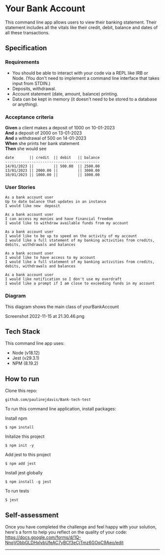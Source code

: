 # Your Bank Account

This command line app allows users to view their banking statement. Their statement includes all the vitals like their credit, debit, balance and dates of all these transactions.

## Specification

### Requirements

* You should be able to interact with your code via a REPL like IRB or Node.  (You don't need to implement a command line interface that takes input from STDIN.)
* Deposits, withdrawal.
* Account statement (date, amount, balance) printing.
* Data can be kept in memory (it doesn't need to be stored to a database or anything).

### Acceptance criteria

**Given** a client makes a deposit of 1000 on 10-01-2023  
**And** a deposit of 2000 on 13-01-2023  
**And** a withdrawal of 500 on 14-01-2023  
**When** she prints her bank statement  
**Then** she would see

```
date       || credit  || debit   || balance
-------------------------------------------
14/01/2023 ||         || 500.00  || 2500.00
13/01/2023 || 2000.00 ||         || 3000.00
10/01/2023 || 1000.00 ||         || 1000.00
```

### User Stories

```
As a bank account user
Up to date balance that updates in an instance
I would like new  deposit
```

```
As a bank account user
I can access my monies and have financial freedom
I would like to withdraw available funds from my account
```

```
As a bank account user
I would like to be up to speed on the activity of my account
I would like a full statement of my banking activities from credits, debits, withdrawals and balances
```
```
As a bank account user
I would like to have access to my account
I would like a full statement of my banking activities from credits, debits, withdrawals and balances
```

```
As a bank account user
I would like notification so I don't use my overdraft
I would like a prompt if I am close to exceeding funds in my account
```



### Diagram

This diagram shows the main class of yourBankAccount

Screenshot 2022-11-15 at 21.30.46.png



## Tech Stack

This command line app uses:

* Node (v18.12)
* Jest (v29.3.1)
* NPM (8.19.2)

## How to run

Clone this repo:

```
github.com/paulinejdavis/Bank-tech-test
```

To run this command line application, install packages:

Install npm
```
$ npm install
```
Initalize this project

```
$ npm init -y
```
Add jest to this project
```
$ npm add jest
```
Install jest globally
```
$ npm install -g jest
```
To run tests
```
$ jest
```

## Self-assessment

Once you have completed the challenge and feel happy with your solution, here's a form to help you reflect on the quality of your code: https://docs.google.com/forms/d/1Q-NnqVObbGLDHxlvbUfeAC7yBCf3eCjTmz6GOqC9Aeo/edit

<!-- BEGIN GENERATED SECTION DO NOT EDIT -->

---


<!-- END GENERATED SECTION DO NOT EDIT -->
